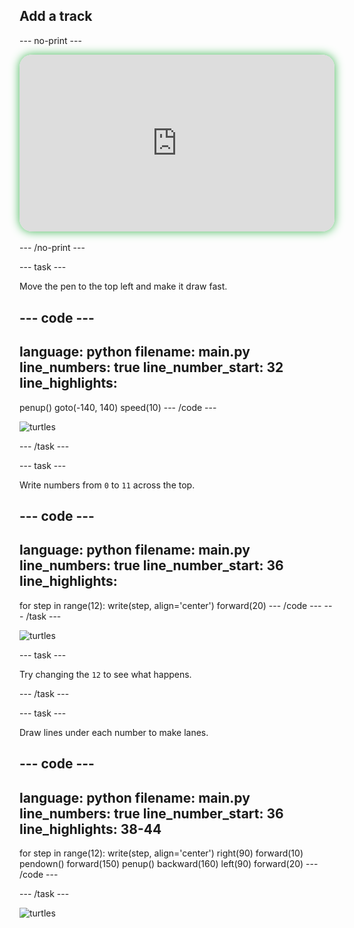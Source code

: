 ## Add a track

--- no-print ---

<!-- Video wrapper keeps 16:9 and full width -->
<div style="position: relative; width: 100%; aspect-ratio: 16 / 9; border-radius: 20px; box-shadow: 0 0 15px #3fb654; overflow: hidden;">
<iframe
    src="https://www.youtube.com/embed/Mnaho5jdJSc?si=2RLQWZ26loCLYt8C"
    style="position: absolute; inset: 0; width: 100%; height: 100%; border: none;"
    allowfullscreen>
</iframe>
</div>

<br>
--- /no-print ---

--- task ---

Move the pen to the top left and make it draw fast.

--- code ---
---
language: python
filename: main.py
line_numbers: true
line_number_start: 32
line_highlights: 
---
penup()
goto(-140, 140)
speed(10)
--- /code ---

![turtles](images/turtles-race-3.png)

--- /task ---

--- task ---

Write numbers from `0` to `11` across the top.

--- code ---
---
language: python
filename: main.py
line_numbers: true
line_number_start: 36
line_highlights: 
---
for step in range(12):
    write(step, align='center')
    forward(20)
--- /code ---
--- /task ---

![turtles](images/turtles-race-4.png)

--- task ---

Try changing the `12` to see what happens.

--- /task ---

--- task ---

Draw lines under each number to make lanes.

--- code ---
---
language: python
filename: main.py
line_numbers: true
line_number_start: 36
line_highlights: 38-44
---
for step in range(12):
   write(step, align='center')
   right(90)
   forward(10)
   pendown()
   forward(150)
   penup()
   backward(160)
   left(90)
   forward(20)
--- /code ---

--- /task ---

![turtles](images/turtles-race-5.png)